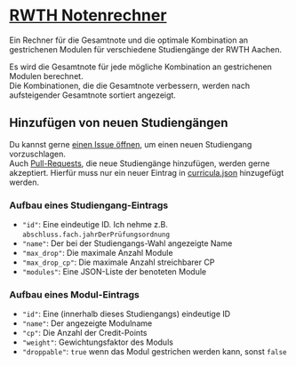 # [RWTH Notenrechner](https://phillecl.github.io/notenrechner.html)

Ein Rechner für die Gesamtnote und die optimale Kombination an gestrichenen Modulen
für verschiedene Studiengänge der RWTH Aachen.

Es wird die Gesamtnote für jede mögliche Kombination an gestrichenen Modulen berechnet.  
Die Kombinationen, die die Gesamtnote verbessern, werden nach aufsteigender Gesamtnote sortiert angezeigt.

## Hinzufügen von neuen Studiengängen

Du kannst gerne [einen Issue öffnen](https://github.com/PhilLecl/PhilLecl.github.io/issues/new), um einen neuen
Studiengang vorzuschlagen.  
Auch [Pull-Requests](https://github.com/PhilLecl/PhilLecl.github.io/pulls), die neue Studiengänge hinzufügen, werden
gerne akzeptiert.
Hierfür muss nur ein neuer Eintrag
in [curricula.json](https://github.com/PhilLecl/PhilLecl.github.io/blob/main/notenrechner/curricula.json) hinzugefügt
werden.

### Aufbau eines Studiengang-Eintrags

- `"id"`: Eine eindeutige ID. Ich nehme z.B. `abschluss.fach.jahrDerPrüfungsordnung`
- `"name"`: Der bei der Studiengangs-Wahl angezeigte Name
- `"max_drop"`: Die maximale Anzahl Module
- `"max_drop_cp"`: Die maximale Anzahl streichbarer CP
- `"modules"`: Eine JSON-Liste der benoteten Module

### Aufbau eines Modul-Eintrags

- `"id"`: Eine (innerhalb dieses Studiengangs) eindeutige ID
- `"name"`: Der angezeigte Modulname
- `"cp"`: Die Anzahl der Credit-Points
- `"weight"`: Gewichtungsfaktor des Moduls
- `"droppable"`: `true` wenn das Modul gestrichen werden kann, sonst `false`
